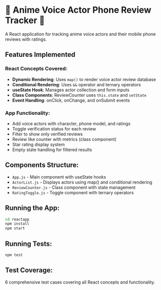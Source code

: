 # 🎤 Anime Voice Actor Phone Review Tracker 📱

A React application for tracking anime voice actors and their mobile phone reviews with ratings.

## Features Implemented

### React Concepts Covered:
- **Dynamic Rendering**: Uses `map()` to render voice actor review database
- **Conditional Rendering**: Uses `&&` operator and ternary operators
- **useState Hook**: Manages actor collection and form inputs
- **Class Components**: ReviewCounter uses `this.state` and `setState`
- **Event Handling**: onClick, onChange, and onSubmit events

### App Functionality:
- Add voice actors with character, phone model, and ratings
- Toggle verification status for each review
- Filter to show only verified reviews
- Review like counter with metrics (class component)
- Star rating display system
- Empty state handling for filtered results

## Components Structure:
- `App.js` - Main component with useState hooks
- `ActorList.js` - Displays actors using map() and conditional rendering
- `ReviewCounter.js` - Class component with state management
- `RatingToggle.js` - Toggle component with ternary operators

## Running the App:
```bash
cd reactapp
npm install
npm start
```

## Running Tests:
```bash
npm test
```

## Test Coverage:
6 comprehensive test cases covering all React concepts and functionality.